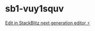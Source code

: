 # sb1-vuy1squv

[Edit in StackBlitz next generation editor ⚡️](https://stackblitz.com/~/github.com/catchkuo/sb1-vuy1squv)